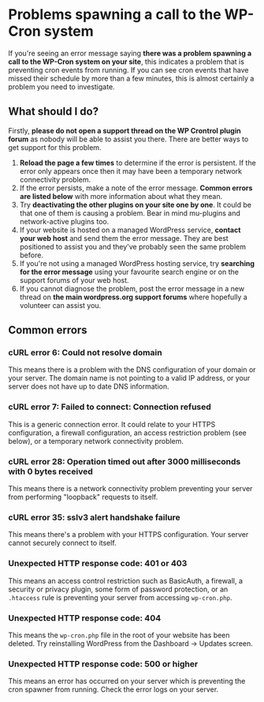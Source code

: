 # Problems spawning a call to the WP-Cron system

If you're seeing an error message saying **there was a problem spawning a call to the WP-Cron system on your site**, this indicates a problem that is preventing cron events from running. If you can see cron events that have missed their schedule by more than a few minutes, this is almost certainly a problem you need to investigate.

## What should I do?

Firstly, **please do not open a support thread on the WP Crontrol plugin forum** as nobody will be able to assist you there. There are better ways to get support for this problem.

1. **Reload the page a few times** to determine if the error is persistent. If the error only appears once then it may have been a temporary network connectivity problem.
2. If the error persists, make a note of the error message. **Common errors are listed below** with more information about what they mean.
3. Try **deactivating the other plugins on your site one by one**. It could be that one of them is causing a problem. Bear in mind mu-plugins and network-active plugins too.
4. If your website is hosted on a managed WordPress service, **contact your web host** and send them the error message. They are best positioned to assist you and they've probably seen the same problem before.
5. If you're not using a managed WordPress hosting service, try **searching for the error message** using your favourite search engine or on the support forums of your web host.
6. If you cannot diagnose the problem, post the error message in a new thread on **the main wordpress.org support forums** where hopefully a volunteer can assist you.

## Common errors

### cURL error 6: Could not resolve domain

This means there is a problem with the DNS configuration of your domain or your server. The domain name is not pointing to a valid IP address, or your server does not have up to date DNS information.

### cURL error 7: Failed to connect: Connection refused

This is a generic connection error. It could relate to your HTTPS configuration, a firewall configuration, an access restriction problem (see below), or a temporary network connectivity problem.

### cURL error 28: Operation timed out after 3000 milliseconds with 0 bytes received

This means there is a network connectivity problem preventing your server from performing "loopback" requests to itself.

### cURL error 35: sslv3 alert handshake failure

This means there's a problem with your HTTPS configuration. Your server cannot securely connect to itself.

### Unexpected HTTP response code: 401 or 403

This means an access control restriction such as BasicAuth, a firewall, a security or privacy plugin, some form of password protection, or an `.htaccess` rule is preventing your server from accessing `wp-cron.php`.

### Unexpected HTTP response code: 404

This means the `wp-cron.php` file in the root of your website has been deleted. Try reinstalling WordPress from the Dashboard → Updates screen.

### Unexpected HTTP response code: 500 or higher

This means an error has occurred on your server which is preventing the cron spawner from running. Check the error logs on your server.
